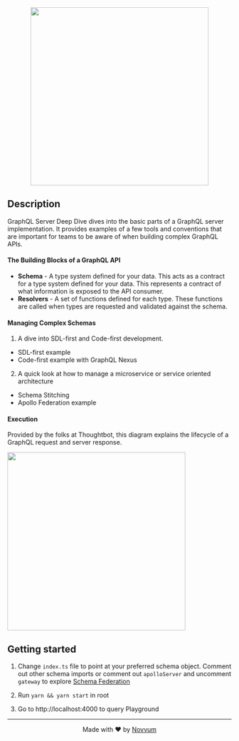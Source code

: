 <div align="center"><img src="https://i.ibb.co/TTjPWP0/Logo.png" width="400px"/></div>

## **Description**
GraphQL Server Deep Dive dives into the basic parts of a GraphQL server implementation. It provides examples of a few tools and conventions that are important for teams to be aware of when building complex GraphQL APIs.

#### **The Building Blocks of a GraphQL API**
  - **Schema** - A type system defined for your data. This acts as a contract for a type system defined for your data. This represents a contract of what information is exposed to the API consumer.
  - **Resolvers** - A set of functions defined for each type. These functions are called when types are requested and validated against the schema.

#### **Managing Complex Schemas**
1. A dive into SDL-first and Code-first development.
  - SDL-first example
  - Code-first example with GraphQL Nexus

2. A quick look at how to manage a microservice or service oriented architecture
  - Schema Stitching
  - Apollo Federation example
 
#### **Execution**
Provided by the folks at Thoughtbot, this diagram explains the lifecycle of a GraphQL request and server response.

<img src="https://images.thoughtbot.com/blog-vellum-image-uploads/OZs0udDSRGCmxhbRyotJ_graphql.png" width="400px"/>

## Getting started

1. Change `index.ts` file to point at your preferred schema object.  Comment out other schema imports or comment out `apolloServer` and uncomment `gateway` to explore [Schema Federation](https://www.apollographql.com/docs/apollo-server/federation/federation-spec/)

2. Run `yarn && yarn start` in root

3. Go to http://localhost:4000 to query Playground

---

<p align="center">Made with ❤️ by <a href="https://www.novvum.io">Novvum</a></p>
